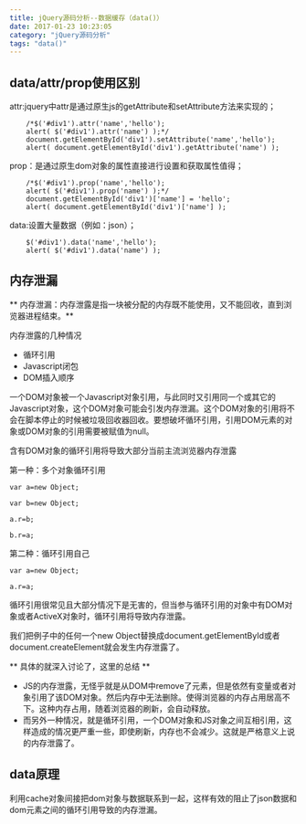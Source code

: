 ```yaml
---
title: jQuery源码分析--数据缓存（data()）
date: 2017-01-23 10:23:05
category: "jQuery源码分析"
tags: "data()"
---
```

## data/attr/prop使用区别

attr:jquery中attr是通过原生js的getAttribute和setAttribute方法来实现的；
```
	/*$('#div1').attr('name','hello');		
	alert( $('#div1').attr('name') );*/
	document.getElementById('div1').setAttribute('name','hello');
	alert( document.getElementById('div1').getAttribute('name') );
```

prop：是通过原生dom对象的属性直接进行设置和获取属性值得；

```
	/*$('#div1').prop('name','hello');	
	alert( $('#div1').prop('name') );*/
	document.getElementById('div1')['name'] = 'hello';
	alert( document.getElementById('div1')['name'] );
```

data:设置大量数据（例如：json）；
```
	$('#div1').data('name','hello');	
	alert( $('#div1').data('name') );
```

## 内存泄漏

** 内存泄漏：内存泄露是指一块被分配的内存既不能使用，又不能回收，直到浏览器进程结束。**

内存泄露的几种情况

* 循环引用
* Javascript闭包
* DOM插入顺序

一个DOM对象被一个Javascript对象引用，与此同时又引用同一个或其它的Javascript对象，这个DOM对象可能会引发内存泄漏。这个DOM对象的引用将不会在脚本停止的时候被垃圾回收器回收。要想破坏循环引用，引用DOM元素的对象或DOM对象的引用需要被赋值为null。

含有DOM对象的循环引用将导致大部分当前主流浏览器内存泄露

第一种：多个对象循环引用
```
var a=new Object;

var b=new Object;

a.r=b;

b.r=a;
```

第二种：循环引用自己
```
var a=new Object;

a.r=a;
```

循环引用很常见且大部分情况下是无害的，但当参与循环引用的对象中有DOM对象或者ActiveX对象时，循环引用将导致内存泄露。

我们把例子中的任何一个new Object替换成document.getElementById或者document.createElement就会发生内存泄露了。

** 具体的就深入讨论了，这里的总结 **

* JS的内存泄露，无怪乎就是从DOM中remove了元素，但是依然有变量或者对象引用了该DOM对象。然后内存中无法删除。使得浏览器的内存占用居高不下。这种内存占用，随着浏览器的刷新，会自动释放。
* 而另外一种情况，就是循环引用，一个DOM对象和JS对象之间互相引用，这样造成的情况更严重一些，即使刷新，内存也不会减少。这就是严格意义上说的内存泄露了。


## data原理
利用cache对象间接把dom对象与数据联系到一起，这样有效的阻止了json数据和dom元素之间的循环引用导致的内存泄漏。
